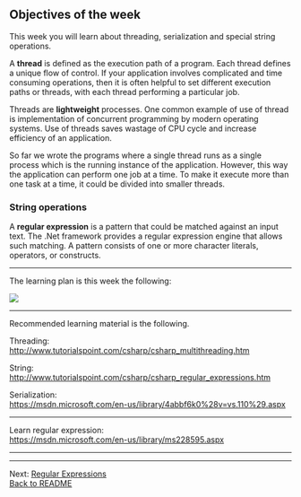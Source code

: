 ## Objectives of the week

This week you will learn about threading, serialization and special string operations.

A **thread** is defined as the execution path of a program.
Each thread defines a unique flow of control.
If your application involves complicated and time consuming operations,
then it is often helpful to set different execution paths or threads, with each thread performing a particular job.

Threads are **lightweight** processes.
One common example of use of thread is implementation of concurrent programming by modern operating systems.
Use of threads saves wastage of CPU cycle and increase efficiency of an application.

So far we wrote the programs where a single thread runs as a single process which is the running instance of the application.
However, this way the application can perform one job at a time.
To make it execute more than one task at a time, it could be divided into smaller threads.

### String operations

A **regular expression** is a pattern that could be matched against an input text.
The .Net framework provides a regular expression engine that allows such matching.
A pattern consists of one or more character literals, operators, or constructs.

----

The learning plan is this week the following:

![](LearningPlan.png)

----

Recommended learning material is the following.

Threading:  
http://www.tutorialspoint.com/csharp/csharp_multithreading.htm

String:  
http://www.tutorialspoint.com/csharp/csharp_regular_expressions.htm

Serialization:  
https://msdn.microsoft.com/en-us/library/4abbf6k0%28v=vs.110%29.aspx

----

Learn regular expression:  
https://msdn.microsoft.com/en-us/library/ms228595.aspx

----

----

Next: [Regular Expressions](Regexp.md)  
[Back to README](../README.md)  
